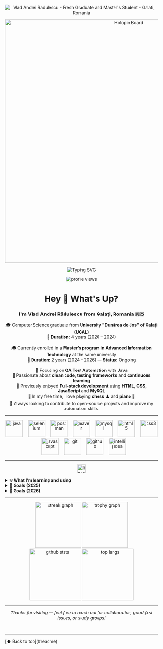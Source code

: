 <!-- 🌟 Personal Banner (safe) -->
<p align="center">
  <img
    src="https://capsule-render.vercel.app/api?type=waving&color=gradient&height=190&section=header&text=Vlad%20Andrei%20Radulescu&fontSize=40&fontAlignY=35&desc=Fresh%20Graduate%20and%20Master%27s%20Student%20-%20Galati%2C%20Romania&descAlignY=58&descAlign=50"
    alt="Vlad Andrei Radulescu - Fresh Graduate and Master's Student - Galati, Romania"
  />

</p> 
<p align="center">
  <img src="https://holopin.me/vladandrei25?v=2" alt="Holopin Board" width="800" />
</p> 
<!-- 🔤 Animated typing line -->
<p align="center">
  <img src="https://readme-typing-svg.demolab.com?font=Fira+Code&size=22&pause=1200&center=true&vCenter=true&width=820&lines=QA+Automation+with+Java;Clean+Code+%7C+Testing+Frameworks+%7C+Continuous+Learning;Full-stack+basics%3A+HTML+%2F+CSS+%2F+JavaScript+%2F+MySQL;Open+to+good+first+issues+%26+collaboration"
       alt="Typing SVG" />
</p>

<!-- 👁️ Profile views -->
<p align="center">
  <img src="https://komarev.com/ghpvc/?username=VladAndrei25&style=for-the-badge&label=PROFILE+VIEWS" alt="profile views"/>
</p>

<h1 align="center">Hey 👋 What's Up?</h1>

<h3 align="center">I'm Vlad Andrei Rădulescu from Galați, Romania 🇷🇴</h3>

<p align="center">
🎓 Computer Science graduate from <b>University "Dunărea de Jos" of Galați (UGAL)</b> <br>
📆 <b>Duration:</b> 4 years (2020 – 2024)<br><br>
🎓 Currently enrolled in a <b>Master’s program in Advanced Information Technology</b> at the same university<br>
📆 <b>Duration:</b> 2 years (2024 – 2026) — <b>Status:</b> Ongoing<br><br>
💼 Focusing on <b>QA Test Automation</b> with <b>Java</b><br>
🧠 Passionate about <b>clean code, testing frameworks</b> and <b>continuous learning</b><br>
🧩 Previously enjoyed <b>Full-stack development</b> using <b>HTML</b>, <b>CSS</b>, <b>JavaScript</b> and <b>MySQL</b><br>
🎹 In my free time, I love playing <b>chess</b> ♟️ and <b>piano</b> 🎵<br>
🚀 Always looking to contribute to open-source projects and improve my automation skills.
</p>

---

<!-- 🧰 Tech Stack (kept relevant only) -->
<div align="center">
  <img src="https://skillicons.dev/icons?i=java" height="56" alt="java" />
  <img width="10" />
  <img src="https://skillicons.dev/icons?i=selenium" height="56" alt="selenium" />
  <img width="10" />
  <img src="https://skillicons.dev/icons?i=postman" height="56" alt="postman" />
  <img width="10" />
  <img src="https://skillicons.dev/icons?i=maven" height="56" alt="maven" />
  <img width="10" />
  <img src="https://skillicons.dev/icons?i=mysql" height="56" alt="mysql" />
  <img width="10" />
  <img src="https://skillicons.dev/icons?i=html" height="56" alt="html5" />
  <img width="10" />
  <img src="https://skillicons.dev/icons?i=css" height="56" alt="css3" />
  <img width="10" />
  <img src="https://skillicons.dev/icons?i=javascript" height="56" alt="javascript" />
  <img width="10" />
  <img src="https://skillicons.dev/icons?i=git" height="56" alt="git" />
  <img width="10" />
  <img src="https://skillicons.dev/icons?i=github" height="56" alt="github" />
  <img width="10" />
  <img src="https://skillicons.dev/icons?i=idea" height="56" alt="intellij idea" />
</div>

---

<!-- 🔗 Social -->
<p align="center">
  <a href="https://www.linkedin.com/in/vlad-andrei-radulescu-515a74383/" target="_blank">
    <img src="https://img.shields.io/static/v1?message=Connect%20on%20LinkedIn&logo=linkedin&label=&color=0077B5&logoColor=white&style=for-the-badge" height="28" alt="linkedin"/>
  </a>
</p>

<!-- 📂 Extra sections (collapsible) -->
<details>
  <summary><b>💡 What I’m learning and using</b></summary>
  <br>
  • Unit and integration testing with <b>JUnit</b> and <b>TestNG</b><br>
  • UI automation with <b>Selenium WebDriver</b><br>
  • API testing with <b>Postman</b> and <b>REST Assured</b><br>
  • Build tooling with <b>Maven</b>; basic CI with <b>GitHub Actions</b><br>
  • SQL querying and schema basics with <b>MySQL</b>
</details>

<details>
  <summary><b>🎯 Goals (2025)</b></summary>
  <br>
  • Contribute to <b>3+ good first issues</b> in testing-related repositories<br>
  • Build a small <b>Java test automation framework</b> (page objects, reporting)<br>
  • Practice <b>API automation</b> and add test coverage examples<br>
  • Share notes and learning snippets in README docs
</details>

<details>
  <summary><b>🚀 Goals (2026)</b></summary>
  <br>
  • Contribute to <b>10+ good first issues</b> and <b>10+ general issues</b> across open-source projects<br>
  • Launch/maintain <b>10+ mini projects</b> (automation demos, utilities, learning examples)<br>
  • Evolve my Java test framework into a <b>reusable toolkit</b> (reporting, CI templates, test data, parallel runs)<br>
  • Add <b>advanced API automation</b> (contract tests, negative cases, schema validation)<br>
  • Publish <b>how-to notes</b> and short guides (setup, debugging, CI) to help other beginners
</details>

---

<!-- 📈 Stats -->
<div align="center">
  <img src="https://streak-stats.demolab.com?user=VladAndrei25&locale=en&mode=daily&theme=dracula&hide_border=false&border_radius=5" height="150" alt="streak graph" />
  <img src="https://github-profile-trophy.vercel.app?username=VladAndrei25&theme=dracula&row=1&margin-w=8&margin-h=8" height="150" alt="trophy graph" />
</div>

<!-- (Optional) More stats -->
<div align="center">
  <img src="https://github-readme-stats.vercel.app/api?username=VladAndrei25&show_icons=true&theme=dracula&hide_border=false" height="170" alt="github stats" />
  <img src="https://github-readme-stats.vercel.app/api/top-langs/?username=VladAndrei25&layout=compact&theme=dracula&hide_border=false" height="170" alt="top langs" />
</div>

---


<!-- ✅ Friendly footer -->
<p align="center">
  <i>Thanks for visiting — feel free to reach out for collaboration, good first issues, or study groups!</i>
</p>
<br><hr>
[⬆️ Back to top](#readme)

